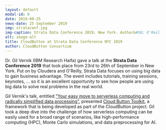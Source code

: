 ```yaml
---
layout: default
modal-id: 6
date: 2019-09-25
news-date: 25 September 2019
img: strataconf.jpg
img-caption: Strata Data Conference 2019, New York. Author&#58; O'Reilly Conferences.
alt: image-alt
title: CloudButton at Strata Data Conference NYC 2019
author: CloudButton Consortium
---
```


<p>Dr. Gil Vernik (IBM Research Haifa) gave a talk at the <b>Strata Data Conference 2019</b> that took place from 23rd to 26th of September in New York. Put on by Cloudera and O'Reilly, Strata Data focuses on using big data to gain business advantage. The event includes tutorials, training sessions, keynotes, ... so it is an excellent opportunity to see how people are using big data to solve real problems in the real world.</p> 

<p>Gil Vernik's talk, entitled <a href="https://conferences.oreilly.com/strata/strata-ny/public/schedule/detail/77226">"Your easy move to serverless computing and radically simplified data processing"</a>, presented <a href="https://github.com/pywren/pywren-ibm-cloud">Cloud Button Toolkit</a>, a framework that is being developed as part of the CloudButton project. Gil took a deep dive into the challenge of how serverless computing can be easily used for a broad range of scenarios, like high-performance computing (HPC), Monte Carlo simulations, and data preprocessing for AI.</p>

